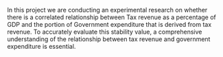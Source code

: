 In this project we are conducting an experimental research on whether there is a correlated relationship between Tax revenue as a percentage of GDP and the portion of Government expenditure that is derived from tax revenue. To accurately evaluate this stability value, a comprehensive understanding of the relationship between tax revenue and government expenditure is essential.
